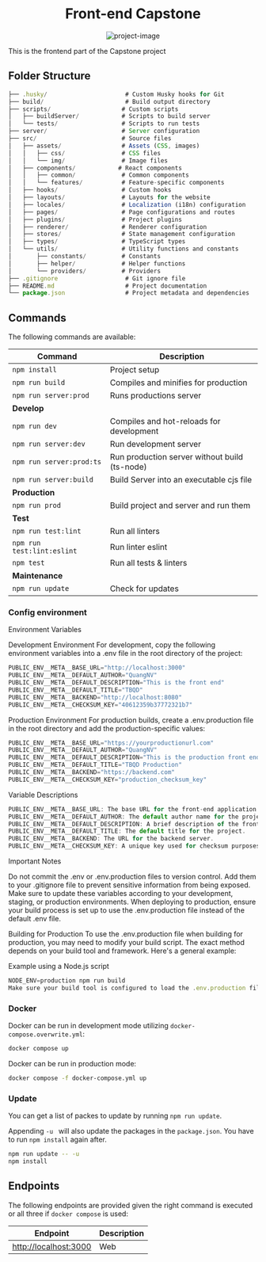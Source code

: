 <h1 align="center" id="title">Front-end Capstone</h1>

<p align="center"><img src="https://socialify.git.ci/quangnv1911/capstone_fe_test/image?language=1&owner=1&name=1&stargazers=1&theme=Light" alt="project-image"></p>

<p id="description">This is the frontend part of the Capstone project</p>

## Folder Structure
```js
├── .husky/                      # Custom Husky hooks for Git
├── build/                       # Build output directory
├── scripts/                    # Custom scripts
│   ├── buildServer/            # Scripts to build server
│   └── tests/                  # Scripts to run tests
├── server/                     # Server configuration
├── src/                        # Source files
│   ├── assets/                 # Assets (CSS, images)
│   │   ├── css/                # CSS files
│   │   └── img/                # Image files
│   ├── components/            # React components
│   │   ├── common/             # Common components
│   │   └── features/           # Feature-specific components
│   ├── hooks/                  # Custom hooks
│   ├── layouts/                # Layouts for the website
│   ├── locales/                # Localization (i18n) configuration
│   ├── pages/                  # Page configurations and routes
│   ├── plugins/                # Project plugins
│   ├── renderer/               # Renderer configuration
│   ├── stores/                 # State management configuration
│   ├── types/                  # TypeScript types
│   └── utils/                  # Utility functions and constants
│       ├── constants/          # Constants
│       ├── helper/             # Helper functions
│       └── providers/          # Providers
├── .gitignore                   # Git ignore file
├── README.md                    # Project documentation
└── package.json                 # Project metadata and dependencies

```
## Commands

The following commands are available:

| Command                     | Description                                      |
| --------------------------- | ------------------------------------------------ |
| `npm install`               | Project setup                                    |
| `npm run build`             | Compiles and minifies for production             |
| `npm run server:prod`       | Runs productions server                          |
| **Develop**                 |                                                  |
| `npm run dev`               | Compiles and hot-reloads for development         |
| `npm run server:dev`        | Run development server                           |
| `npm run server:prod:ts`    | Run production server without build (ts-node)    |
| `npm run server:build`      | Build Server into an executable cjs file         |
| **Production**              |                                                  |
| `npm run prod`              | Build project and server and run them            |
| **Test**                    |                                                  |
| `npm run test:lint`         | Run all linters                                  |
| `npm run test:lint:eslint`  | Run linter eslint                                |
| `npm test`                  | Run all tests & linters                          |
| **Maintenance**             |                                                  |
| `npm run update`            | Check for updates                                |

### Config environment
Environment Variables

Development Environment
For development, copy the following environment variables into a .env file in the root directory of the project:
```js
PUBLIC_ENV__META__BASE_URL="http://localhost:3000"
PUBLIC_ENV__META__DEFAULT_AUTHOR="QuangNV"
PUBLIC_ENV__META__DEFAULT_DESCRIPTION="This is the front end"
PUBLIC_ENV__META__DEFAULT_TITLE="TBQD"
PUBLIC_ENV__META__BACKEND="http://localhost:8080"
PUBLIC_ENV__META__CHECKSUM_KEY="40612359b37772321b7"
```
Production Environment
For production builds, create a .env.production file in the root directory and add the production-specific values:
```js
PUBLIC_ENV__META__BASE_URL="https://yourproductionurl.com"
PUBLIC_ENV__META__DEFAULT_AUTHOR="QuangNV"
PUBLIC_ENV__META__DEFAULT_DESCRIPTION="This is the production front end"
PUBLIC_ENV__META__DEFAULT_TITLE="TBQD Production"
PUBLIC_ENV__META__BACKEND="https://backend.com"
PUBLIC_ENV__META__CHECKSUM_KEY="production_checksum_key"
```

Variable Descriptions
```js
PUBLIC_ENV__META__BASE_URL: The base URL for the front-end application.
PUBLIC_ENV__META__DEFAULT_AUTHOR: The default author name for the project.
PUBLIC_ENV__META__DEFAULT_DESCRIPTION: A brief description of the front-end application.
PUBLIC_ENV__META__DEFAULT_TITLE: The default title for the project.
PUBLIC_ENV__META__BACKEND: The URL for the backend server.
PUBLIC_ENV__META__CHECKSUM_KEY: A unique key used for checksum purposes.
```
Important Notes

Do not commit the .env or .env.production files to version control. Add them to your .gitignore file to prevent sensitive information from being exposed.
Make sure to update these variables according to your development, staging, or production environments.
When deploying to production, ensure your build process is set up to use the .env.production file instead of the default .env file.

Building for Production
To use the .env.production file when building for production, you may need to modify your build script. The exact method depends on your build tool and framework. Here's a general example:

Example using a Node.js script
```js
NODE_ENV=production npm run build
Make sure your build tool is configured to load the .env.production file when NODE_ENV is set to production.
```

### Docker

Docker can be run in development mode utilizing `docker-compose.overwrite.yml`:
```bash
docker compose up
```

Docker can be run in production mode:
```bash
docker compose -f docker-compose.yml up
```

### Update

You can get a list of packes to update by running `npm run update`.

Appending `-u ` will also update the packages in the `package.json`. You have to run `npm install` again after.

```bash
npm run update -- -u
npm install
```

## Endpoints

The following endpoints are provided given the right command is executed or all three if `docker compose` is used:

| Endpoint                                       | Description   |
| ---------------------------------------------- | ------------- |
| [http://localhost:3000](http://localhost:3000) | Web           |


